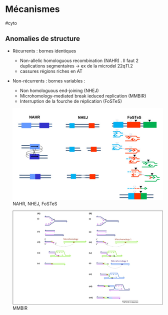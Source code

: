 # Mécanismes
#cyto

## Anomalies de structure
- Récurrents : bornes identiques
  - Non-allelic homologuous recombination (NAHR) . Il faut 2 duplications segmentaires 
    -> ex de la microdel 22q11.2
  - cassures régions riches en AT
- Non-récurrents : bornes variables :
  - Non homologuous end-joining (NHEJ)
  - Microhomology-mediated break ieduced replication (MMBIR)
  - Interruption de la fourche de réplication (FoSTeS)

  ![Source: Gu, Wenli & Zhang, Feng & Lupski, James. (2008). Mechanisms for human genomic rearrangements. PathoGenetics. 1. 4. 10.1186/1755-8417-1-4.](img/nahr-nhej-fostes.png)NAHR, NHEJ, FoSTeS
  
  ![Source: Ottaviani, Diego & LeCain, Magdalena & Sheer, Denise. (2014). The role of microhomology in genomic structural variation. Trends in genetics : TIG. 30. 10.1016/j.tig.2014.01.001.](img/mmbir.png)MMBIR
